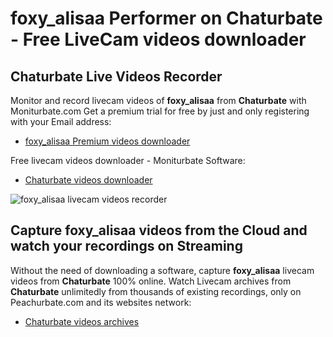 # foxy_alisaa Performer on Chaturbate - Free LiveCam videos downloader

## Chaturbate Live Videos Recorder

Monitor and record livecam videos of **foxy_alisaa** from **Chaturbate** with Moniturbate.com
Get a premium trial for free by just and only registering with your Email address:
* [foxy_alisaa Premium videos downloader](https://moniturbate.com/request-demo-licence-key.html)

Free livecam videos downloader - Moniturbate Software:
* [Chaturbate videos downloader](https://moniturbate.com/moniturbate-download-software.html)

![foxy_alisaa livecam videos recorder](https://peachurnet.com/templates/moniturbate-software.png)


## Capture foxy_alisaa videos from the Cloud and watch your recordings on Streaming

Without the need of downloading a software, capture **foxy_alisaa** livecam videos from **Chaturbate** 100% online.
Watch Livecam archives from **Chaturbate** unlimitedly from thousands of existing recordings, only on Peachurbate.com and its websites network:
* [Chaturbate videos archives](https://peachurnet.com/)